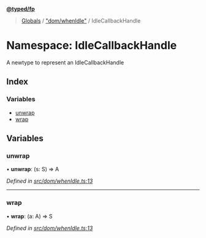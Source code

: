 **[@typed/fp](../README.md)**

> [Globals](../globals.md) / ["dom/whenIdle"](_dom_whenidle_.md) / IdleCallbackHandle

# Namespace: IdleCallbackHandle

A newtype to represent an IdleCallbackHandle

## Index

### Variables

* [unwrap](_dom_whenidle_.idlecallbackhandle.md#unwrap)
* [wrap](_dom_whenidle_.idlecallbackhandle.md#wrap)

## Variables

### unwrap

•  **unwrap**: (s: S) => A

*Defined in [src/dom/whenIdle.ts:13](https://github.com/TylorS/typed-fp/blob/8639976/src/dom/whenIdle.ts#L13)*

___

### wrap

•  **wrap**: (a: A) => S

*Defined in [src/dom/whenIdle.ts:13](https://github.com/TylorS/typed-fp/blob/8639976/src/dom/whenIdle.ts#L13)*
